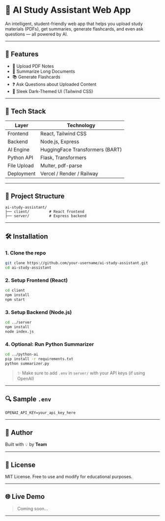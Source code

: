 # 🧠 AI Study Assistant Web App

An intelligent, student-friendly web app that helps you upload study materials (PDFs), get summaries, generate flashcards, and even ask questions — all powered by AI.

---

## 🚀 Features

- 📄 Upload PDF Notes
- 🧾 Summarize Long Documents
- 📚 Generate Flashcards
- ❓ Ask Questions about Uploaded Content
- 🎨 Sleek Dark-Themed UI (Tailwind CSS)

---

## 🔧 Tech Stack

| Layer      | Technology                  |
|------------|------------------------------|
| Frontend   | React, Tailwind CSS          |
| Backend    | Node.js, Express             |
| AI Engine  | HuggingFace Transformers (BART) |
| Python API | Flask, Transformers          |
| File Upload| Multer, pdf-parse            |
| Deployment | Vercel / Render / Railway    |

---

## 📁 Project Structure

```
ai-study-assistant/
├── client/         # React frontend
├── server/         # Express backend
```

---

## 🛠️ Installation

### 1. Clone the repo
```bash
git clone https://github.com/your-username/ai-study-assistant.git
cd ai-study-assistant
```

### 2. Setup Frontend (React)
```bash
cd client
npm install
npm start
```

### 3. Setup Backend (Node.js)
```bash
cd ../server
npm install
node index.js
```

### 4. Optional: Run Python Summarizer
```bash
cd ../python-ai
pip install -r requirements.txt
python summarizer.py
```

> ✨ Make sure to add `.env` in `server/` with your API keys (if using OpenAI)

---

## 🔍 Sample `.env`
```
OPENAI_API_KEY=your_api_key_here
```

---

## 🙌 Author
Built with 💡 by **Team**

---

## 📜 License
MIT License. Free to use and modify for educational purposes.

---

## 🌐 Live Demo
> Coming soon...

---
